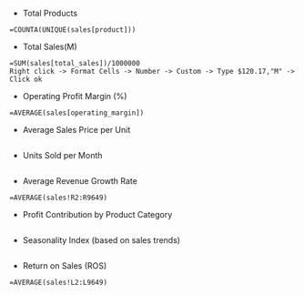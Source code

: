 - Total Products
```
=COUNTA(UNIQUE(sales[product]))
```
- Total Sales(M)
```
=SUM(sales[total_sales])/1000000
Right click -> Format Cells -> Number -> Custom -> Type $120.17,"M" -> Click ok
```
- Operating Profit Margin (%)
```
=AVERAGE(sales[operating_margin])
```
- Average Sales Price per Unit
```

```
- Units Sold per Month
```

```
- Average Revenue Growth Rate
```
=AVERAGE(sales!R2:R9649)
```
- Profit Contribution by Product Category
```

```
- Seasonality Index (based on sales trends)
```

```
- Return on Sales (ROS)
```
=AVERAGE(sales!L2:L9649)
```
